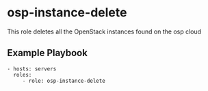 osp-instance-delete
===================

This role deletes all the OpenStack instances found on the osp cloud

Example Playbook
----------------

    - hosts: servers
      roles:
         - role: osp-instance-delete

